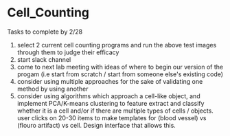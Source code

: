 # Cell_Counting

Tasks to complete by 2/28
  1) select 2 current cell counting programs and run the above test images through them to judge their efficacy 
  2) start slack channel 
  3) come to next lab meeting with ideas of where to begin our version of the progam 
      (i.e start from scratch / start from someone else's existing code) 
  4) consider using multiple approaches for the sake of validating one method by using another
  5) consider using algorithms which approach a cell-like object, and implement PCA/K-means clustering to feature extract and classify whether it is a cell and/or if there are multiple types of cells / objects. user clicks on 20-30 items to make templates for (blood vessel) vs (flouro artifact) vs cell. Design interface that allows this. 
